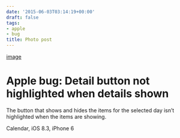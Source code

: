 ```yaml
---
date: '2015-06-03T03:14:19+00:00'
draft: false
tags:
- apple
- bug
title: Photo post
---
```


[image](/img/2015-06-03-photo-post/e9c516b9c1d884dc53a3c46cb8f2cfb823f51b65bd2dc3562f1475260d41df42.jpg)

# Apple bug: Detail button not highlighted when details shown

The button that shows and hides the items for the selected day isn’t highlighted when the items are showing.

Calendar, iOS 8.3, iPhone 6
